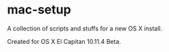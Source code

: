 mac-setup
=========

A collection of scripts and stuffs for a new OS X install.

Created for OS X El Capitan 10.11.4 Beta.
